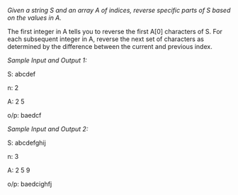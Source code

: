 _Given a string S and an array A of indices, reverse specific parts of S based on the values in A._

The first integer in A tells you to reverse the first A[0] characters of S. For each subsequent integer in A, reverse the next set of characters as determined by the difference between the current and previous index.

_Sample Input and Output 1:_

S: abcdef

n: 2

A: 2 5

o/p: baedcf

_Sample Input and Output 2:_

S: abcdefghij

n: 3

A: 2 5 9

o/p: baedcighfj


